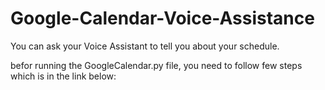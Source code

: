 # Google-Calendar-Voice-Assistance
You can ask your Voice Assistant to tell you about your schedule.

befor running the GoogleCalendar.py file, you need to follow few steps which is in the link below:
